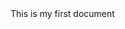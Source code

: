 <html>
<head>
<tittle>
</tittle>
</head>
<body>
<div>
This is my first document
</div>
</body>
</html>